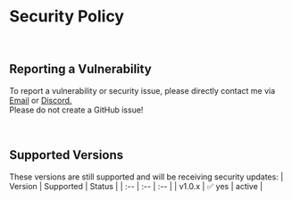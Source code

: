 # Security Policy

<br>

## Reporting a Vulnerability
To report a vulnerability or security issue, please directly contact me via [Email](mailto:contact@sv443.net) or [Discord.](https://dc.sv443.net)  
Please do not create a GitHub issue!

<br>

## Supported Versions
These versions are still supported and will be receiving security updates:
| Version | Supported | Status |
| :-- | :-- | :-- |
| v1.0.x | ✅ yes | active |
